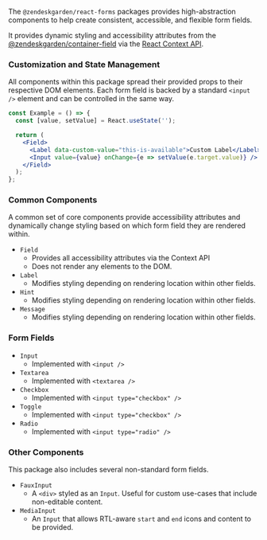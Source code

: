 The `@zendeskgarden/react-forms` packages provides high-abstraction components to
help create consistent, accessible, and flexible form fields.

It provides dynamic styling and accessibility attributes from the [@zendeskgarden/container-field](https://www.npmjs.com/package/@zendeskgarden/container-field)
via the [React Context API](https://reactjs.org/docs/context.html).

### Customization and State Management

All components within this package spread their provided props to their respective DOM elements.
Each form field is backed by a standard `<input />` element and can be controlled in the same way.

```jsx static
const Example = () => {
  const [value, setValue] = React.useState('');

  return (
    <Field>
      <Label data-custom-value="this-is-available">Custom Label</Label>
      <Input value={value} onChange={e => setValue(e.target.value)} />
    </Field>
  );
};
```

### Common Components

A common set of core components provide accessibility attributes and dynamically change
styling based on which form field they are rendered within.

- `Field`
  - Provides all accessibility attributes via the Context API
  - Does not render any elements to the DOM.
- `Label`
  - Modifies styling depending on rendering location within other fields.
- `Hint`
  - Modifies styling depending on rendering location within other fields.
- `Message`
  - Modifies styling depending on rendering location within other fields.

### Form Fields

- `Input`
  - Implemented with `<input />`
- `Textarea`
  - Implemented with `<textarea />`
- `Checkbox`
  - Implemented with `<input type="checkbox" />`
- `Toggle`
  - Implemented with `<input type="checkbox" />`
- `Radio`
  - Implemented with `<input type="radio" />`

### Other Components

This package also includes several non-standard form fields.

- `FauxInput`
  - A `<div>` styled as an `Input`. Useful for custom use-cases that include non-editable content.
- `MediaInput`
  - An `Input` that allows RTL-aware `start` and `end` icons and content to be provided.
